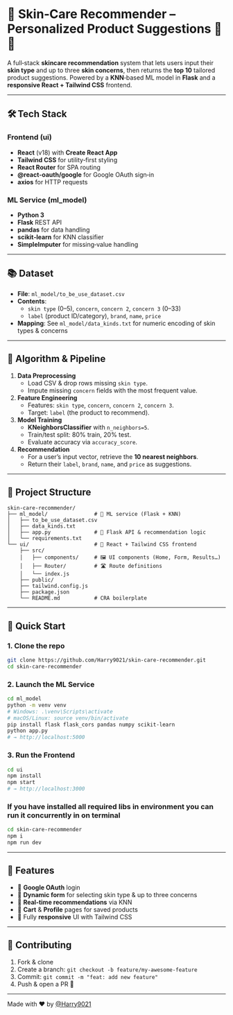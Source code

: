 # 🌟 Skin‑Care Recommender – Personalized Product Suggestions 🧴✨

A full‑stack **skincare recommendation** system that lets users input their **skin type** and up to three **skin concerns**, then returns the **top 10** tailored product suggestions. Powered by a **KNN**‑based ML model in **Flask** and a **responsive React + Tailwind CSS** frontend.

---

## 🛠 Tech Stack

### Frontend (ui)

- **React** (v18) with **Create React App**
- **Tailwind CSS** for utility‑first styling
- **React Router** for SPA routing
- **@react‑oauth/google** for Google OAuth sign‑in
- **axios** for HTTP requests

### ML Service (ml_model)

- **Python 3**
- **Flask** REST API
- **pandas** for data handling
- **scikit‑learn** for KNN classifier
- **SimpleImputer** for missing‑value handling

---

## 📚 Dataset

- **File**: `ml_model/to_be_use_dataset.csv`
- **Contents**:
  - `skin type` (0–5), `concern`, `concern 2`, `concern 3` (0–33)
  - `label` (product ID/category), `brand`, `name`, `price`
- **Mapping**: See `ml_model/data_kinds.txt` for numeric encoding of skin types & concerns

---

## 🧠 Algorithm & Pipeline

1. **Data Preprocessing**
   - Load CSV & drop rows missing `skin type`.
   - Impute missing `concern` fields with the most frequent value.
2. **Feature Engineering**
   - Features: `skin type`, `concern`, `concern 2`, `concern 3`.
   - Target: `label` (the product to recommend).
3. **Model Training**
   - **KNeighborsClassifier** with `n_neighbors=5`.
   - Train/test split: 80% train, 20% test.
   - Evaluate accuracy via `accuracy_score`.
4. **Recommendation**
   - For a user’s input vector, retrieve the **10 nearest neighbors**.
   - Return their `label`, `brand`, `name`, and `price` as suggestions.

---

## 📂 Project Structure

```
skin-care-recommender/
├── ml_model/               # 🔬 ML service (Flask + KNN)
│   ├── to_be_use_dataset.csv
│   ├── data_kinds.txt
│   ├── app.py              # 🚀 Flask API & recommendation logic
│   └── requirements.txt
└── ui/                     # 💅 React + Tailwind CSS frontend
    ├── src/
    │   ├── components/     # 🖼️ UI components (Home, Form, Results…)
    │   ├── Router/         # 🛣️ Route definitions
    │   └── index.js
    ├── public/
    ├── tailwind.config.js
    ├── package.json
    └── README.md           # CRA boilerplate
```

---

## 🚀 Quick Start

### 1. Clone the repo

```bash
git clone https://github.com/Harry9021/skin-care-recommender.git
cd skin-care-recommender
```

### 2. Launch the ML Service

```bash
cd ml_model
python -m venv venv
# Windows: .\venv\Scripts\activate
# macOS/Linux: source venv/bin/activate
pip install flask flask_cors pandas numpy scikit-learn
python app.py
# → http://localhost:5000
```

### 3. Run the Frontend

```bash
cd ui
npm install
npm start
# → http://localhost:3000
```

### If you have installed all required libs in environment you can run it concurrently in on terminal

```bash
cd skin-care-recommender
npm i
npm run dev
```

---

## 🎯 Features

- 🔐 **Google OAuth** login
- 📝 **Dynamic form** for selecting skin type & up to three concerns
- 🤖 **Real‑time recommendations** via KNN
- 🛒 **Cart** & **Profile** pages for saved products
- 📱 Fully **responsive** UI with Tailwind CSS

---

## 🤝 Contributing

1. Fork & clone
2. Create a branch: `git checkout -b feature/my‑awesome‑feature`
3. Commit: `git commit -m "feat: add new feature"`
4. Push & open a PR 🚀

---

Made with ❤️ by [@Harry9021](https://github.com/Harry9021)
